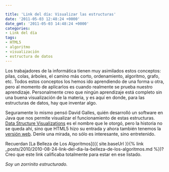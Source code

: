 ```yaml
---

title: 'Link del día: Visualizar las estructuras'
date: '2011-05-03 12:48:24 +0000'
date_gmt: '2011-05-03 14:48:24 +0000'
categories:
- Link del día
tags:
- HTML5
- algoritmo
- visualización
- estructura de datos
---
```


Los trabajadores de la informática tienen muy asimilados estos conceptos: pilas, colas, árboles, el camino más corto, ordenamiento, algoritmo, grafo, etc. Todos estos conceptos los hemos ido aprendiendo de una forma u otra, pero al momento de aplicarlos es cuando realmente se prueba nuestro aprendizaje. Personalmente creo que ningún aprendizaje está completo sin una buena visualización de la materia, y es aquí en donde, para las estructuras de datos, hay que inventar algo.

Seguramente lo mismo pensó David Galles, quién desarrolló  un software en Java que nos permite visualizar el funcionamiento de estas estructuras. [Data Structure Visualizations](http://www.cs.usfca.edu/~galles/visualization/java/download.html) es el nombre que le otorgó, pero la historia no se queda ahí, sino que HTML5 hizo su entrada y ahora también tenemos la [versión web](http://www.cs.usfca.edu/~galles/visualization/Algorithms.html). Denle una mirada, no sólo es interesante, sino entretenido.

Recuerdan [La Belleza de Los Algoritmos]({{ site.baseUrl }}{% link _posts/2010/2010-08-24-link-del-dia-la-belleza-de-los-algoritmos.md %})? Creo que este link calificaba totalmente para estar en ese listado.

_Soy un zorrinito estructurado._
